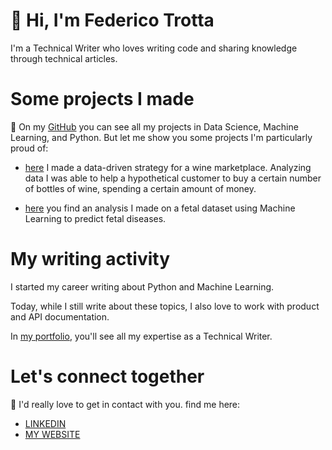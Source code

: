 # 👋 Hi, I'm Federico Trotta 

I'm a Technical Writer who loves writing code and sharing knowledge through technical articles.


# Some projects I made
🔭
On my [GitHub](https://github.com/federico-trotta) you can see all my projects in Data Science, Machine Learning, and Python. But let me show you some projects I'm particularly proud of:

- [here](https://github.com/federico-trotta/wine_marketplace_strategy) I made a data-driven strategy for a wine marketplace. Analyzing data I was able to help a hypothetical customer to buy a certain number of bottles of wine, spending a certain amount of money.

- [here](https://github.com/federico-trotta/Predicting_fetal_diseases_with_ML) you find an analysis I made on a fetal dataset using Machine Learning to predict fetal diseases. 

# My writing activity
I started my career writing about Python and Machine Learning.

Today, while I still write about these topics, I also love to work with product and API documentation.

In [my portfolio](https://federico-trotta.github.io/), you'll see all my expertise as a Technical Writer.

# Let's connect together
👯 I'd really love to get in contact with you.
find me here:
- [LINKEDIN](https://www.linkedin.com/in/federico-trotta/)
- [MY WEBSITE](https://federicotrotta.com/)


<!--
**federico-trotta/federico-trotta** is a ✨ _special_ ✨ repository because its `README.md` (this file) appears on your GitHub profile.

Here are some ideas to get you started:

- 🔭 I’m currently working on ...
- 🌱 I’m currently learning ...
- 👯 I’m looking to collaborate on ...
- 🤔 I’m looking for help with ...
- 💬 Ask me about ...
- 📫 How to reach me: ...
- 😄 Pronouns: ...
- ⚡ Fun fact: ...
-->

